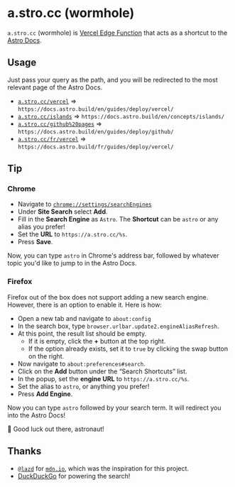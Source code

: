 # a.stro.cc (wormhole)

`a.stro.cc` (wormhole) is [Vercel Edge Function](https://vercel.com/docs/functions/edge-functions/quickstart) that acts as a shortcut to the [Astro Docs](https://docs.astro.build/en/getting-started/).

## Usage

Just pass your query as the path, and you will be redirected to the most relevant page of the Astro Docs.

- [`a.stro.cc/vercel`](https://a.stro.cc/vercel) => `https://docs.astro.build/en/guides/deploy/vercel/`
- [`a.stro.cc/islands`](https://a.stro.cc/islands) => `https://docs.astro.build/en/concepts/islands/`
- [`a.stro.cc/github%20pages`](https://a.stro.cc/github%20pages) => `https://docs.astro.build/en/guides/deploy/github/`
- [`a.stro.cc/fr/vercel`](https://a.stro.cc/fr/vercel) => `https://docs.astro.build/fr/guides/deploy/vercel/`

## Tip

### Chrome

- Navigate to [`chrome://settings/searchEngines`](chrome://settings/searchEngines)
- Under **Site Search** select **Add**.
- Fill in the **Search Engine** as `Astro`. The **Shortcut** can be `astro` or any alias you prefer!
- Set the **URL** to `https://a.stro.cc/%s`.
- Press **Save**.

Now, you can type `astro` in Chrome's address bar, followed by whatever topic you'd like to jump to in the Astro Docs.

### Firefox

Firefox out of the box does not support adding a new search engine. However, there is an option to enable it. Here is how:

- Open a new tab and navigate to `about:config`
- In the search box, type `browser.urlbar.update2.engineAliasRefresh`.
- At this point, the result list should be empty.
  - If it is empty, click the **+** button at the top right.
  - If the option already exists, set it to `true` by clicking the swap button on the right.
- Now navigate to `about:preferences#search`.
- Click on the **Add** button under the “Search Shortcuts” list.
- In the popup, set the **engine URL** to `https://a.stro.cc/%s`.
- Set the alias to `astro`, or anything you prefer!
- Press **Add Engine**.

Now you can type `astro` followed by your search term. It will redirect you into the Astro Docs! 

🫡 Good luck out there, astronaut!

## Thanks

- [`@lazd`](https://blog.lazd.net/) for [`mdn.io`](https://github.com/lazd/mdn.io), which was the inspiration for this project.
- [DuckDuckGo](https://duckduckgo.com/) for powering the search!
